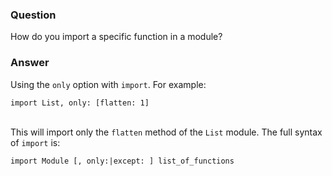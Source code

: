 ### Question
How do you import a specific function in a module?


### Answer
Using the `only` option with `import`. For example:

    import List, only: [flatten: 1]

\
This will import only the `flatten` method of the `List` module. The
full syntax of `import` is:

    import Module [, only:|except: ] list_of_functions


